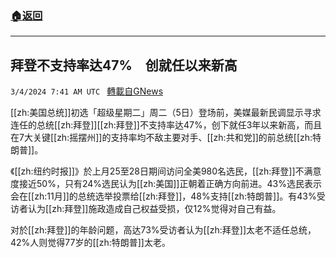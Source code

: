 ###  [:house:返回](README.md)
---


## 拜登不支持率达47%　创就任以来新高
`3/4/2024 7:41 AM UTC ` [轉載自GNews](https://gnews.org/articles/2363037)

[[zh:美国总统]]初选「超级星期二」周二（5日）登场前，美媒最新民调显示寻求连任的总统[[zh:拜登]][[zh:拜登]]不支持率达47%，创下就任3年以来新高，而且在7大关键[[zh:摇摆州]]的支持率均不敌主要对手、[[zh:共和党]]的前总统[[zh:特朗普]]。

《[[zh:纽约时报]]》於上月25至28日期间访问全美980名选民，[[zh:拜登]]不满意度接近50%，只有24%选民认为[[zh:美国]]正朝着正确方向前进。43%选民表示会在[[zh:11月]]的总统选举投票给[[zh:拜登]]，48%支持[[zh:特朗普]]。有43%受访者认为[[zh:拜登]]施政造成自己权益受损，仅12%觉得对自己有益。

对於[[zh:拜登]]的年龄问题，高达73%受访者认为[[zh:拜登]]太老不适任总统，42%人则觉得77岁的[[zh:特朗普]]太老。
